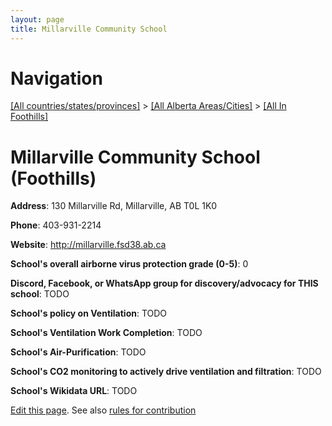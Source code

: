 ```yaml
---
layout: page
title: Millarville Community School
---
```

# Navigation

[[All countries/states/provinces]](../../..) > [[All Alberta Areas/Cities]](../..) > [[All In Foothills]](..)

# Millarville Community School (Foothills)

**Address**: 130 Millarville Rd, Millarville, AB T0L 1K0

**Phone**: 403-931-2214

**Website**: <http://millarville.fsd38.ab.ca>

**School's overall airborne virus protection grade (0-5)**: 0

**Discord, Facebook, or WhatsApp group for discovery/advocacy for THIS school**: TODO

**School's policy on Ventilation**: TODO

**School's Ventilation Work Completion**: TODO

**School's Air-Purification**: TODO

**School's CO2 monitoring to actively drive ventilation and filtration**: TODO

**School's Wikidata URL**: TODO


[Edit this page](https://github.com/ventilate-schools/AB/edit/main/./Foothills/Millarville_Community_School.md). See also [rules for contribution](../../../contribution-rules/)